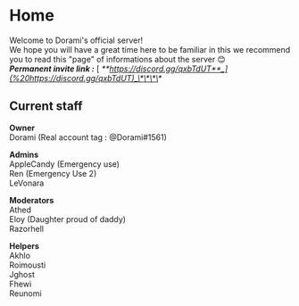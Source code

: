 # Home

Welcome to Dorami's official server!  
We hope you will have a great time here to be familiar in this we recommend you to read this "page" of informations about the server 😊  
_**Permanent invite link :**_ [ _**https://discord.gg/qxbTdUT**_](%20https://discord.gg/qxbTdUT)_\*\*\*\*_

## Current staff 

**Owner**   
Dorami \(Real account tag : @Dorami\#1561\)  
  
**Admins**   
AppleCandy \(Emergency use\)  
Ren \(Emergency Use 2\)  
LeVonara  
  
**Moderators**   
Athed  
Eloy \(Daughter proud of daddy\)  
Razorhell  
  
**Helpers**   
Akhlo  
Roimousti  
Jghost  
Fhewi   
Reunomi 

####    

